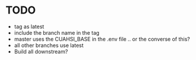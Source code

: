 # TODO

* tag as latest
* include the branch name in the tag
* master uses the CUAHSI_BASE in the .env file .. or the converse of this?
* all other branches use latest
* Build all downstream?